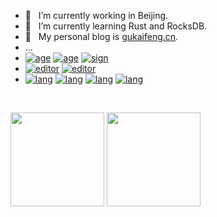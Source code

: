 <!-- ### Hi there 👋 -->

<!--
**gukaifeng/gukaifeng** is a ✨ _special_ ✨ repository because its `README.md` (this file) appears on your GitHub profile.

Here are some ideas to get you started:

- 🔭 I’m currently working on ...
- 🌱 I’m currently learning ...
- 👯 I’m looking to collaborate on ...
- 🤔 I’m looking for help with ...
- 💬 Ask me about ...
- 📫 How to reach me: ...
- 😄 Pronouns: ...
- ⚡ Fun fact: ...
-->

- 🔭 &nbsp;&nbsp;I’m currently working in Beijing.  
- 🌱 &nbsp;&nbsp;I’m currently learning Rust and RocksDB.  
- 🤔 &nbsp;&nbsp;My personal blog is [gukaifeng.cn](https://gukaifeng.cn/). 
- ... 
- <a href="#"><img src="https://img.shields.io/badge/gender-%E2%99%82-yellow" alt="age"></a> <a href="#"><img src="https://img.shields.io/badge/age-25-green" alt="age"></a> <a href="#"><img src="https://img.shields.io/badge/sign-%E2%99%8F-%238d64c5" alt="sign"></a>
- <a href="https://code.visualstudio.com/"><img src="https://img.shields.io/badge/editor-vscode-blue" alt="editor"></a> <a href="https://typora.io/"><img src="https://img.shields.io/badge/editor-typora-white" alt="editor"></a>
- <a href="#"><img src="https://img.shields.io/badge/lang-cpp-%23F7437B" alt="lang"></a> <a href="https://go.dev/"><img src="https://img.shields.io/badge/lang-go-%2300AFD5" alt="lang"></a> <a href="https://www.rust-lang.org/"><img src="https://img.shields.io/badge/lang-rust-%23E1A387" alt="lang"></a> <a href="https://www.python.org/"><img src="https://img.shields.io/badge/lang-python-%233572A5" alt="lang"></a>

<!-- <a href="https://www.jetbrains.com/"><img src="https://img.shields.io/badge/ide-jetbrains-orange" alt="ide"></a>  -->

<br />

[<img src="https://github-readme-stats.vercel.app/api/top-langs/?username=gukaifeng&layout=compact&theme=default&exclude_repo=gukaifeng.github.io" height="150px">](#) [<img src="https://github-readme-stats.vercel.app/api?username=gukaifeng&include_all_commits=true&show_icons=true&theme=default" height="150px">](#)


<!-- Popular repositories  
![](https://github-readme-stats.vercel.app/api/pin/?username=gukaifeng&theme=onedark&repo=MIT6.824_Lab_Impl)![](https://github-readme-stats.vercel.app/api/pin/?username=gukaifeng&theme=onedark&repo=hexo) -->

